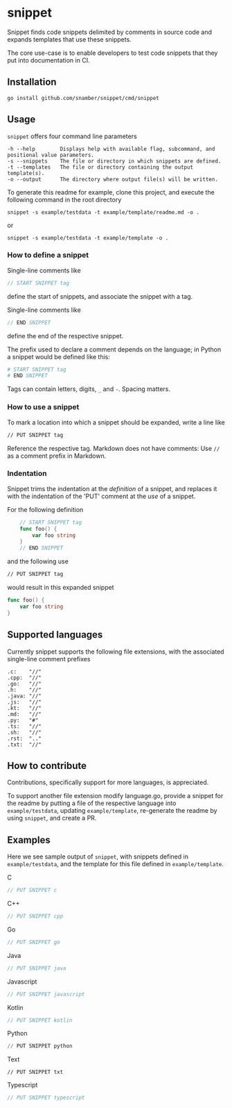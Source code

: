 # snippet

Snippet finds code snippets delimited by comments in source code and
expands templates that use these snippets.

The core use-case is to enable developers to test code snippets that they put into documentation in CI.

## Installation

```shell script
go install github.com/snamber/snippet/cmd/snippet
```

## Usage

`snippet` offers four command line parameters

```text
-h --help        Displays help with available flag, subcommand, and positional value parameters.
-s --snippets    The file or directory in which snippets are defined.
-t --templates   The file or directory containing the output template(s).
-o --output      The directory where output file(s) will be written.
```

To generate this readme for example, clone this project, and execute the following command in the root directory

```shell script
snippet -s example/testdata -t example/template/readme.md -o . 
```
or 
```shell script
snippet -s example/testdata -t example/template -o . 
```

### How to define a snippet

Single-line comments like
```go
// START SNIPPET tag
```
define the start of snippets, and associate the snippet with a tag.

Single-line comments like
```go
// END SNIPPET
```
define the end of the respective snippet. 

The prefix used to declare a comment depends on the language; in Python a snippet would be defined like this:
```python
# START SNIPPET tag
# END SNIPPET
```

Tags can contain letters, digits, `_` and `-`. Spacing matters.

### How to use a snippet

To mark a location into which a snippet should be expanded, write a line like
```md
// PUT SNIPPET tag
```
Reference the respective tag. Markdown does not have comments: Use `//` as a comment prefix in Markdown.

### Indentation

Snippet trims the indentation at the _definition_ of a snippet, and replaces it with the indentation of the 'PUT' comment at the _use_
of a snippet.

For the following definition
```go
    // START SNIPPET tag
    func foo() {
        var foo string
    }   
    // END SNIPPET
```
and the following use
```md
// PUT SNIPPET tag
```
would result in this expanded snippet
```go
func foo() {
    var foo string
}   
```

## Supported languages

Currently snippet supports the following file extensions, with the associated single-line comment prefixes

```text
.c:    "//"
.cpp:  "//"
.go:   "//"
.h:    "//"
.java: "//"
.js:   "//"
.kt:   "//"
.md:   "//"
.py:   "#"
.ts:   "//"
.sh:   "//"
.rst:  ".."
.txt:  "//"
```

## How to contribute

Contributions, specifically support for more languages, is appreciated.

To support another file extension modify language.go, provide a snippet for the readme by putting a file
of the respective language into `example/testdata`, updating `example/template`, re-generate the readme by using `snippet`, and create a PR. 

## Examples

Here we see sample output of `snippet`, with snippets defined in `example/testdata`, and the template for this file defined in `example/template`.

C
```c
// PUT SNIPPET c
```

C++
```cpp
// PUT SNIPPET cpp
```

Go
```go
// PUT SNIPPET go
```

Java
```java
// PUT SNIPPET java
```

Javascript
```js
// PUT SNIPPET javascript
```

Kotlin
```kotlin
// PUT SNIPPET kotlin
```

Python
```python
// PUT SNIPPET python
```

Text
```text
// PUT SNIPPET txt
```

Typescript
```typescript
// PUT SNIPPET typescript
```
